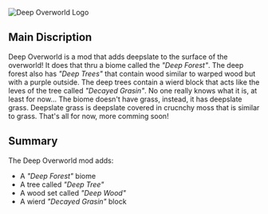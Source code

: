 ![Deep Overworld Logo](https://cdn.modrinth.com/data/cached_images/752ef3b3efb7c414890894faa554a1ca4c1bc4c5.png)

## Main Discription
Deep Overworld is a mod that adds deepslate to the surface of the overworld! It does that thru a biome called the _"Deep Forest"_. The deep forest also has _"Deep Trees"_ that contain wood similar to warped wood but with a purple outside. The deep trees contain a wierd block that acts like the leves of the tree called _"Decayed Grasin"_. No one really knows what it is, at least for now... The biome doesn't have grass, instead, it has deepslate grass. Deepslate grass is deepslate covered in crucnchy moss that is similar to grass.
That's all for now, more comming soon!

## Summary
The Deep Overworld mod adds:
- A _"Deep Forest"_ biome
- A tree called _"Deep Tree"_
- A wood set called _"Deep Wood"_
- A wierd _"Decayed Grasin"_ block
